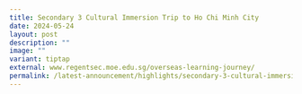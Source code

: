 ```yaml
---
title: Secondary 3 Cultural Immersion Trip to Ho Chi Minh City
date: 2024-05-24
layout: post
description: ""
image: ""
variant: tiptap
external: www.regentsec.moe.edu.sg/overseas-learning-journey/
permalink: /latest-announcement/highlights/secondary-3-cultural-immersion-trip-to-ho-chi-minh-city/
---
```

